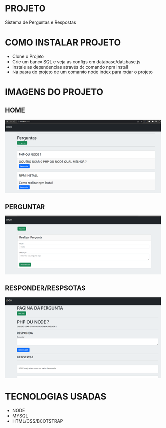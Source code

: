 # PROJETO
Sistema de Perguntas e Respostas 

# COMO INSTALAR PROJETO 
- Clone o Projeto
- Crie um banco SQL e veja as configs em database/database.js
- Instale as dependencias através do comando npm install
- Na pasta do projeto de um comando node index para rodar o projeto

# IMAGENS DO PROJETO
## HOME
![IMAGEM](public/img/HOME.PNG)

## PERGUNTAR
![IMAGEM](public/img/PERGUNTAR.PNG)

## RESPONDER/RESPSOTAS
![IMAGEM](public/img/RESPOSTAS.PNG)

# TECNOLOGIAS USADAS
- NODE
- MYSQL
- HTML/CSS/BOOTSTRAP